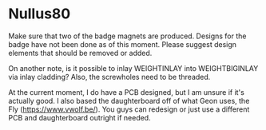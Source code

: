 # Nullus80

Make sure that two of the badge magnets are produced. Designs for the badge have not been done as of this moment. Please suggest design elements that should be removed or added.

On another note, is it possible to inlay WEIGHTINLAY into WEIGHTBIGINLAY via inlay cladding? Also, the screwholes need to be threaded.

At the current moment, I do have a PCB designed, but I am unsure if it's actually good. I also based the daughterboard off of what Geon uses, the Fly (https://www.vwolf.be/). You guys can redesign or just use a different PCB and daughterboard outright if needed.
